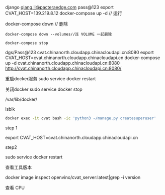 django
qiang.li@pacteraedge.com
pass@123
export CVAT_HOST=139.219.8.12
docker-compose up -d  // 运行

docker-compose down // 删除

```//
docker-compose down --volumes//连 VOLUME 一起删除
```

```
docker-compose stop
```

dgs/Pass@123
cvat.chinanorth.cloudapp.chinacloudapi.cn:8080
export CVAT_HOST=cvat.chinanorth.cloudapp.chinacloudapi.cn
docker-compose up -d
cvat.chinanorth.cloudapp.chinacloudapi.cn:8080
http://cvat.chinanorth.cloudapp.chinacloudapi.cn:8080/

重启docker服务 sudo service docker restart

关闭docker  sudo service docker stop  

/var/lib/docker/

lsblk

```sh
docker exec -it cvat bash -ic 'python3 ~/manage.py createsuperuser'
```



step 1

export CVAT_HOST=cvat.chinanorth.cloudapp.chinacloudapi.cn

step2

sudo service docker restart



查看工具版本

docker image inspect openvino/cvat_server:latest|grep -i version

查看 CPU